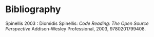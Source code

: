 # Bibliography

<span id="Spinellis2023">Spinellis 2003</span>
:   Diomidis Spinellis:
    *Code Reading: The Open Source Perspective*
    Addison-Wesley Professional,
    2003,
    9780201799408.

